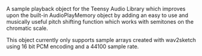 A sample playback object for the Teensy Audio Library which improves upon the built-in AudioPlayMemory object by adding an easy to use and musically useful pitch shifting function which works with semitones on the chromatic scale.

This object currently only supports sample arrays created with wav2sketch using 16 bit PCM encoding and a 44100 sample rate.
